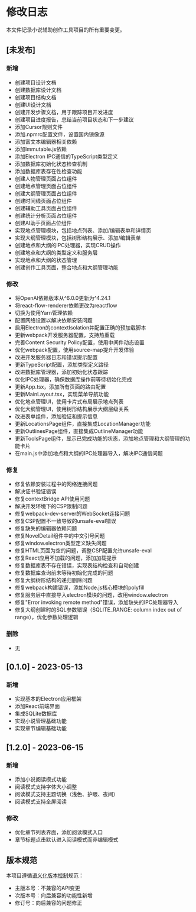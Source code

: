 # 修改日志

本文件记录小说辅助创作工具项目的所有重要变更。

## [未发布]

### 新增
- 创建项目设计文档
- 创建数据库设计文档
- 创建项目结构文档
- 创建UI设计文档
- 创建开发步骤文档，用于跟踪项目开发进度
- 创建项目进度报告，总结当前项目状态和下一步建议
- 添加Cursor规则文件
- 添加.npmrc配置文件，设置国内镜像源
- 添加富文本编辑器相关依赖
- 添加Immutable.js依赖
- 添加Electron IPC通信的TypeScript类型定义
- 添加数据库初始化状态检查机制
- 添加数据库表存在性检查功能
- 创建人物管理页面占位组件
- 创建地点管理页面占位组件
- 创建大纲管理页面占位组件
- 创建时间线页面占位组件
- 创建辅助工具页面占位组件
- 创建统计分析页面占位组件
- 创建AI助手页面占位组件
- 实现地点管理模块，包括地点列表、添加/编辑表单和详情页
- 实现大纲管理模块，包括树形结构展示、添加/编辑表单
- 创建地点和大纲的IPC处理器，实现CRUD操作
- 创建地点和大纲的类型定义和服务层
- 实现地点和大纲的状态管理
- 创建创作工具页面，整合地点和大纲管理功能

### 修改
- 将OpenAI依赖版本从^6.0.0更新为^4.24.1
- 将react-flow-renderer依赖更改为reactflow
- 切换为使用Yarn管理依赖
- 配置网络设置以解决依赖安装问题
- 启用Electron的contextIsolation并配置正确的预加载脚本
- 更新webpack开发服务器配置，支持热重载
- 完善Content Security Policy配置，使用中间件动态设置
- 优化webpack配置，使用source-map提升开发体验
- 改进开发服务器日志和错误提示配置
- 更新TypeScript配置，添加类型定义路径
- 改进数据库管理器，添加初始化状态跟踪
- 优化IPC处理器，确保数据库操作前等待初始化完成
- 更新App.tsx，添加所有页面的路由配置
- 更新MainLayout.tsx，实现菜单导航功能
- 优化地点管理UI，使用卡片式布局展示地点列表
- 优化大纲管理UI，使用树形结构展示大纲层级关系
- 改进表单组件，添加验证和提示信息
- 更新LocationsPage组件，直接集成LocationManager功能
- 更新OutlinesPage组件，直接集成OutlineManager功能
- 更新ToolsPage组件，显示已完成功能的状态，添加地点管理和大纲管理的功能卡片
- 在main.js中添加地点和大纲的IPC处理器导入，解决IPC通信问题

### 修复
- 修复依赖安装过程中的网络连接问题
- 解决证书验证错误
- 修复contextBridge API使用问题
- 解决开发环境下的CSP限制问题
- 修复webpack-dev-server的WebSocket连接问题
- 修复CSP配置不一致导致的unsafe-eval错误
- 修复缺失的编辑器依赖问题
- 修复NovelDetail组件中的中文引号问题
- 修复window.electron类型定义缺失问题
- 修复HTML页面为空的问题，调整CSP配置允许unsafe-eval
- 修复React应用不加载的问题，添加加载提示
- 修复数据库表不存在错误，实现表结构检查和自动创建
- 修复数据库查询前未等待初始化完成的问题
- 修复大纲树形结构的递归删除问题
- 修复webpack构建错误，添加Node.js核心模块的polyfill
- 修复服务层中直接导入electron模块的问题，改用window.electron
- 修复"Error invoking remote method"错误，添加缺失的IPC处理器导入
- 修复大纲创建时的SQL参数错误（SQLITE_RANGE: column index out of range），优化参数处理逻辑

### 删除
- 无

## [0.1.0] - 2023-05-13

### 新增
- 实现基本的Electron应用框架
- 添加React前端界面
- 集成SQLite数据库
- 实现小说管理基础功能
- 实现章节编辑基础功能

## [1.2.0] - 2023-06-15

### 新增
- 添加小说阅读模式功能
- 阅读模式支持字体大小调整
- 阅读模式支持主题切换（浅色、护眼、夜间）
- 阅读模式支持全屏阅读

### 修改
- 优化章节列表界面，添加阅读模式入口
- 章节标题点击默认进入阅读模式而非编辑模式

## 版本规范

本项目遵循[语义化版本控制](https://semver.org/lang/zh-CN/)规范：

- 主版本号：不兼容的API变更
- 次版本号：向后兼容的功能性新增
- 修订号：向后兼容的问题修正 